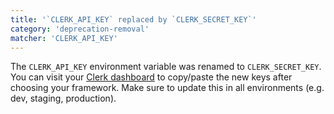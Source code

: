 ```yaml
---
title: '`CLERK_API_KEY` replaced by `CLERK_SECRET_KEY`'
category: 'deprecation-removal'
matcher: 'CLERK_API_KEY'
---
```


The `CLERK_API_KEY` environment variable was renamed to `CLERK_SECRET_KEY`. You can visit your [Clerk dashboard](https://dashboard.clerk.com/last-active?path=api-keys) to copy/paste the new keys after choosing your framework. Make sure to update this in all environments (e.g. dev, staging, production).
